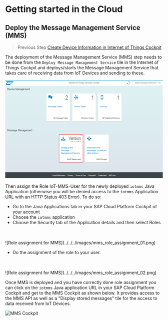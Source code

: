 # Getting started in the Cloud

## Deploy the Message Management Service (MMS)

>Previous Step [Create Device Information in Internet of Things Cockpit](../cockpit)

The deployment of the Message Management Service (MMS) step needs to be done from the ```Deploy Message Management Service``` tile in the Internet of Things Cockpit and deploys/starts the Message Management Service that takes care of receiving data from IoT Devices and sending to these. 

![Internet of Things Cockpit](../../../images/iot_cockpit_deploy_mms.png)

Then assign the Role IoT-MMS-User for the newly deployed ```iotmms``` Java Application (otherwise you will be denied access to the ```iotmms``` Application URL with an HTTP Status 403 Error). To do so: 
* Go to the Java Applications tab in your SAP Cloud Platform Cockpit of your account
* Choose the ```iotmms``` application
* Choose the Security tab of the Application details and then select Roles
<br />
<br />
![Role assignment for MMS](../../../images/mms_role_assignment_01.png)

* Do the assignment of the role to your user.
<br />
<br />
![Role assignment for MMS](../../../images/mms_role_assignment_02.png)

Once MMS is deployed and you have correctly done role assignment you can click on the
```iotmms``` Java application URL in your SAP Cloud Platform Cockpit and get to the MMS
Cockpit as shown below. It provides access to the MMS API as well as a "Display
stored messages" tile for the access to data received from IoT Devices.

![MMS Cockpit](../../../images/mms_cockpit.png?raw=true "MMS Cockpit")